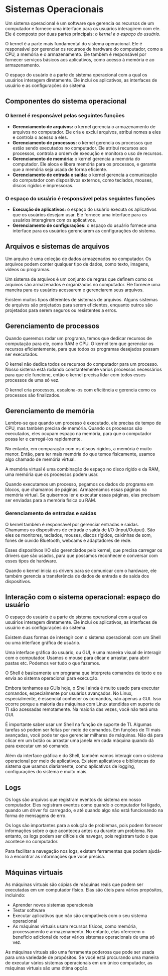 # Sistemas Operacionais

Um sistema operacional é um software que gerencia os recursos de um computador e fornece uma interface para os usuários interagirem com ele. Ele é composto por duas partes principais: *o kernel e o espaço do usuário.*

O kernel é a parte mais fundamental do sistema operacional. Ele é responsável por gerenciar os recursos de hardware do computador, como a CPU, a memória e o armazenamento. Ele também é responsável por fornecer serviços básicos aos aplicativos, como acesso à memória e ao armazenamento.

O espaço do usuário é a parte do sistema operacional com a qual os usuários interagem diretamente. Ele inclui os aplicativos, as interfaces de usuário e as configurações do sistema.

## Componentes do sistema operacional

### O kernel é responsável pelas seguintes funções

- **Gerenciamento de arquivos:** o kernel gerencia o armazenamento de arquivos no computador. Ele cria e exclui arquivos, atribui nomes a eles e controla o acesso a eles.
- **Gerenciamento de processos:** o kernel gerencia os processos que estão sendo executados no computador. Ele atribui recursos aos processos, controla a ordem de execução e monitora o uso de recursos.
- **Gerenciamento de memória:** o kernel gerencia a memória do computador. Ele aloca e libera memória para os processos, e garante que a memória seja usada de forma eficiente.
- **Gerenciamento de entrada e saída:** o kernel gerencia a comunicação do computador com dispositivos externos, como teclados, mouses, discos rígidos e impressoras.

### O espaço do usuário é responsável pelas seguintes funções

- **Execução de aplicativos:** o espaço do usuário executa os aplicativos que os usuários desejam usar. Ele fornece uma interface para os usuários interagirem com os aplicativos.
- **Gerenciamento de configurações:** o espaço do usuário fornece uma interface para os usuários gerenciarem as configurações do sistema.

## Arquivos e sistemas de arquivos

Um arquivo é uma coleção de dados armazenados no computador. Os arquivos podem conter qualquer tipo de dados, como texto, imagens, vídeos ou programas.

Um sistema de arquivos é um conjunto de regras que definem como os arquivos são armazenados e organizados no computador. Ele fornece uma maneira para os usuários acessarem e gerenciarem seus arquivos.

Existem muitos tipos diferentes de sistemas de arquivos. Alguns sistemas de arquivos são projetados para serem eficientes, enquanto outros são projetados para serem seguros ou resistentes a erros.

## Gerenciamento de processos

Quando queremos rodar um programa, temos que dedicar recursos de computação para ele, como RAM e CPU. O kernel tem que gerenciar os recursos eficientemente, para que todos os programas desejados possam ser executados.

O kernel não dedica todos os recursos do computador para um processo. Nosso sistema está rodando constantemente vários processos necessários para que ele funcione, então o kernel precisa lidar com todos esses processos de uma só vez.

O kernel cria processos, escalona-os com eficiência e gerencia como os processos são finalizados.

## Gerenciamento de memória

Lembre-se que quando um processo é executado, ele precisa de tempo de CPU, mas também precisa de memória. Quando os processos são executados, eles ocupam espaço na memória, para que o computador possa ler e carregá-los rapidamente.

No entanto, em comparação com os discos rígidos, a memória é muito menor. Então, para ter mais memória do que temos fisicamente, usamos algo chamado de memória virtual.

A memória virtual é uma combinação de espaço no disco rígido e da RAM, uma memória que os processos podem usar.

Quando executamos um processo, pegamos os dados do programa em blocos, que chamamos de páginas. Armazenamos essas páginas na memória virtual. Se quisermos ler e executar essas páginas, elas precisam ser enviadas para a memória física ou RAM.

### Gerenciamento de entradas e saídas

O kernel também é responsável por gerenciar entradas e saídas. Chamamos os dispositivos de entrada e saída de I/O (Input/Output). São eles os monitores, teclados, mouses, discos rígidos, caixinhas de som, fones de ouvido Bluetooth, webcams e adaptadores de rede.

Esses dispositivos I/O são gerenciados pelo kernel, que precisa carregar os drivers que são usados, para que possamos reconhecer e conversar com esses tipos de hardware.

Quando o kernel inicia os drivers para se comunicar com o hardware, ele também gerencia a transferência de dados de entrada e de saída dos dispositivos.

## Interação com o sistema operacional: espaço do usuário

O espaço do usuário é a parte do sistema operacional com a qual os usuários interagem diretamente. Ele inclui os aplicativos, as interfaces de usuário e as configurações do sistema.

Existem duas formas de interagir com o sistema operacional: com um Shell ou uma interface gráfica de usuário.

Uma interface gráfica do usuário, ou GUI, é uma maneira visual de interagir com o computador. Usamos o mouse para clicar e arrastar, para abrir pastas etc. Podemos ver tudo o que fazemos.

O Shell é basicamente um programa que interpreta comandos de texto e os envia ao sistema operacional para execução.

Embora tenhamos as GUIs hoje, o Shell ainda é muito usado para executar comandos, especialmente por usuários avançados. No Linux, especialmente, é essencial conhecer os comandos, não apenas a GUI. Isso ocorre porque a maioria das máquinas com Linux atendidas em suporte de TI são acessadas remotamente. Na maioria das vezes, você não terá uma GUI.

É importante saber usar um Shell na função de suporte de TI. Algumas tarefas só podem ser feitas por meio de comandos. Em funções de TI mais avançadas, você pode ter que gerenciar milhares de máquinas. Não dá para clicar em um botão ou arrastar uma janela em cada máquina quando dá para executar um só comando.

Além da interface gráfica e do Shell, também vamos interagir com o sistema operacional por meio de aplicativos. Existem aplicativos e bibliotecas do sistema que usamos diariamente, como aplicativos de logging, configurações do sistema e muito mais.

## Logs

Os logs são arquivos que registram eventos do sistema em nosso computador. Eles registram eventos como quando o computador foi ligado, quando um driver foi carregado, e até quando algo não está funcionando na forma de mensagens de erro.

Os logs são importantes para a solução de problemas, pois podem fornecer informações sobre o que aconteceu antes ou durante um problema. No entanto, os logs podem ser difíceis de navegar, pois registram tudo o que acontece no computador.

Para facilitar a navegação nos logs, existem ferramentas que podem ajudá-lo a encontrar as informações que você precisa.

## Máquinas virtuais

As máquinas virtuais são cópias de máquinas reais que podem ser executadas em um computador físico. Elas são úteis para vários propósitos, incluindo:

- Aprender novos sistemas operacionais
- Testar software
- Executar aplicativos que não são compatíveis com o seu sistema operacional
- As máquinas virtuais usam recursos físicos, como memória, processamento e armazenamento. No entanto, elas oferecem o benefício adicional de rodar vários sistemas operacionais de uma só vez.

As máquinas virtuais são uma ferramenta poderosa que pode ser usada para uma variedade de propósitos. Se você está procurando uma maneira de executar vários sistemas operacionais em um único computador, as máquinas virtuais são uma ótima opção.

